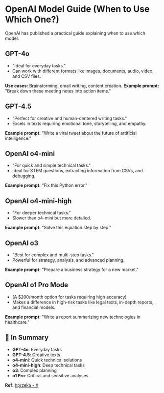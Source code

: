 # OpenAI Model Guide (When to Use Which One?)

OpenAI has published a practical guide explaining when to use which model.

## GPT-4o

- "Ideal for everyday tasks."
- Can work with different formats like images, documents, audio, video, and CSV files.

**Use cases:** Brainstorming, email writing, content creation.
**Example prompt:** "Break down these meeting notes into action items."

## GPT-4.5

- "Perfect for creative and human-centered writing tasks."
- Excels in texts requiring emotional tone, storytelling, and empathy.

**Example prompt:** "Write a viral tweet about the future of artificial intelligence."

## OpenAI o4-mini

- "For quick and simple technical tasks."
- Ideal for STEM questions, extracting information from CSVs, and debugging.

**Example prompt:** "Fix this Python error."

## OpenAI o4-mini-high

- "For deeper technical tasks."
- Slower than o4-mini but more detailed.

**Example prompt:** "Solve this equation step by step."

## OpenAI o3

- "Best for complex and multi-step tasks."
- Powerful for strategy, analysis, and advanced planning.

**Example prompt:** "Prepare a business strategy for a new market."

## OpenAI o1 Pro Mode

- (A $200/month option for tasks requiring high accuracy)
- Makes a difference in high-risk tasks like legal texts, in-depth reports, and financial models.

**Example prompt:** "Write a report summarizing new technologies in healthcare."

## 🧠 In Summary

- **GPT-4o**: Everyday tasks
- **GPT-4.5**: Creative texts
- **o4-mini**: Quick technical solutions
- **o4-mini-high**: Deep technical tasks
- **o3**: Complex planning
- **o1 Pro**: Critical and sensitive analyses

**Ref:** [hprzeka - X](https://x.com/hprzeka/status/1922271959905186089?t=Z7VqNyPDnGacLbD3It43hQ&s=35)

